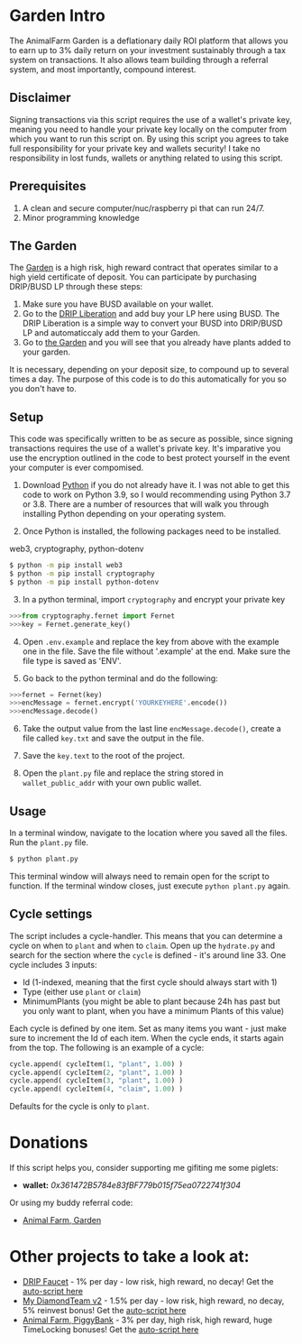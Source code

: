 # Garden Intro

The AnimalFarm Garden is a deflationary daily ROI platform that allows
you to earn up to 3% daily return on your investment sustainably through a tax system
on transactions. It also allows team building through a referral system, and most
importantly, compound interest. 

## Disclaimer
Signing transactions via this script requires the use of a wallet's private key, meaning you need to handle your private key locally on the computer from which you want to run this script on.
By using this script you agrees to take full responsibility for your private key and wallets security!
I take no responsibility in lost funds, wallets or anything related to using this script.

## Prerequisites
1. A clean and secure computer/nuc/raspberry pi that can run 24/7.
2. Minor programming knowledge

## The Garden

The [Garden](https://theanimal.farm/referrals/0x361472B5784e83fBF779b015f75ea0722741f304) is a high risk, high reward contract that operates similar to a high yield 
certificate of deposit. You can participate by purchasing DRIP/BUSD LP through these steps: 
1. Make sure you have BUSD available on your wallet.
2. Go to the [DRIP Liberation](https://theanimal.farm/dripliberation) and add buy your LP here using BUSD. The DRIP Liberation is a simple way to convert your BUSD into DRIP/BUSD LP and automaticcaly add them to your Garden.
3. Go to [the Garden](https://theanimal.farm/garden) and you will see that you already have plants added to your garden.

It is necessary, depending on your deposit size, to compound up to several times a day. The purpose of this code
is to do this automatically for you so you don't have to. 

## Setup

This code was specifically written to be as secure as possible, since signing transactions requires the use of
a wallet's private key. It's imparative you use the encryption outlined in the code to best protect yourself
in the event your computer is ever compomised. 

1. Download [Python](https://www.python.org/downloads/) if you do not already have it. I was not able to get this code
to work on Python 3.9, so I would recommending using Python 3.7 or 3.8. There are a number of resources that will walk 
you through installing Python depending on your operating system.

2. Once Python is installed, the following packages need to be installed.

web3, cryptography, python-dotenv
 ```bash
$ python -m pip install web3
$ python -m pip install cryptography
$ python -m pip install python-dotenv
```

3. In a python terminal, import `cryptography` and encrypt your private key
```py
>>>from cryptography.fernet import Fernet
>>>key = Fernet.generate_key()
```

4. Open `.env.example` and replace the key from above with the example one in the file. Save the file without '.example' at the end. Make sure the file type is saved as 'ENV'. 

5. Go back to the python terminal and do the following:
```py
>>>fernet = Fernet(key)
>>>encMessage = fernet.encrypt('YOURKEYHERE'.encode())
>>>encMessage.decode()
```

6. Take the output value from the last line `encMessage.decode()`, create a file called `key.txt` and save the output in the file. 
7. Save the `key.text` to the root of the project.

8. Open the `plant.py` file and replace the string stored in `wallet_public_addr` with your own public wallet.

## Usage

In a terminal window, navigate to the location where you saved all the files. Run the `plant.py` file.

```bash
$ python plant.py
```

This terminal window will always need to remain open for the script to function. If the terminal window closes, just execute
`python plant.py` again.

## Cycle settings
The script includes a cycle-handler. This means that you can determine a cycle on when to `plant` and when to `claim`.
Open up the `hydrate.py` and search for the section where the `cycle` is defined - it's around line 33.
One cycle includes 3 inputs:
- Id (1-indexed, meaning that the first cycle should always start with 1)
- Type (either use `plant` or `claim`)
- MinimumPlants (you might be able to plant because 24h has past but you only want to plant, when you have a minimum Plants of this value)

Each cycle is defined by one item. Set as many items you want - just make sure to increment the Id of each item. When the cycle ends, it starts again from the top.
The following is an example of a cycle:
```py
cycle.append( cycleItem(1, "plant", 1.00) )
cycle.append( cycleItem(2, "plant", 1.00) )
cycle.append( cycleItem(3, "plant", 1.00) )
cycle.append( cycleItem(4, "claim", 1.00) )
```

Defaults for the cycle is only to `plant`.

# Donations
If this script helps you, consider supporting me gifiting me some piglets: 
- **wallet:** *0x361472B5784e83fBF779b015f75ea0722741f304*

Or using my buddy referral code:
- [Animal Farm, Garden](https://theanimal.farm/referrals/0x361472B5784e83fBF779b015f75ea0722741f304)


# Other projects to take a look at:
- [DRIP Faucet](https://drip.community/faucet?buddy=0x361472B5784e83fBF779b015f75ea0722741f304) - 1% per day - low risk, high reward, no decay! Get the [auto-script here](https://github.com/jacktripperz/hydrator)
- [My DiamondTeam v2](https://mydiamondteam.online/v2/?ref=0x361472b5784e83fbf779b015f75ea0722741f304) - 1.5% per day - low risk, high reward, no decay, 5% reinvest bonus! Get the [auto-script here](https://github.com/jacktripperz/diamond_team)
- [Animal Farm, PiggyBank](https://theanimal.farm/piggybank/0x361472B5784e83fBF779b015f75ea0722741f304) - 3% per day, high risk, high reward, huge TimeLocking bonuses! Get the [auto-script here](https://github.com/jacktripperz/piggybanker)
